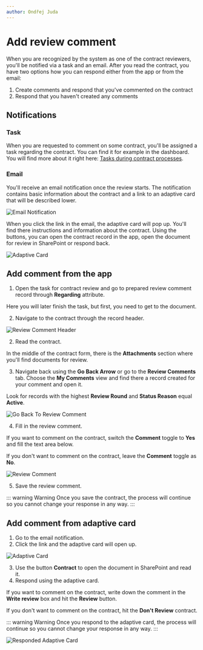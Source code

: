 ```yaml
---
author: Ondřej Juda
---
```


# Add review comment

When you are recognized by the system as one of the contract reviewers, you'll be notified via a task and an email. After you read the contract, you have two options how you can respond either from the app or from the email:

 1. Create comments and respond that you've commented on the contract
2. Respond that you haven't created any comments

## Notifications

### Task

When you are requested to comment on some contract, you'll be assigned a task regarding the contract. You can find it for example in the dashboard. You will find more about it right here: [Tasks during contract processes](/en/user-guide/model-driven-apps/business-process/contract/tasks-during-contract-processes/).

### Email

You'll receive an email notification once the review starts. The notification contains basic information about the contract and a link to an adaptive card that will be described lower.

![Email Notification](/.attachments/ModelDrivenAppUserGuide/Contract/add-review-comment-1.png)

When you click the link in the email, the adaptive card will pop up. You'll find there instructions and information about the contract. Using the buttons, you can open the contract record in the app, open the document for review in SharePoint or respond back.

![Adaptive Card](/.attachments/ModelDrivenAppUserGuide/Contract/add-review-comment-2.png)

## Add comment from the app

1. Open the task for contract review and go to prepared review comment record through **Regarding** attribute.

Here you will later finish the task, but first, you need to get to the document.

2. Navigate to the contract through the record header.

![Review Comment Header](/.attachments/ModelDrivenAppUserGuide/Contract/add-review-comment-3.png)

2. Read the contract.

In the middle of the contract form, there is the **Attachments** section where you'll find documents for review.

3. Navigate back using the **Go Back Arrow** or go to the **Review Comments** tab. Choose the **My Comments** view and find there a record created for your comment and open it.

Look for records with the highest **Review Round** and **Status Reason** equal **Active**.

![Go Back To Review Comment](/.attachments/ModelDrivenAppUserGuide/Contract/add-review-comment-4.png)

4. Fill in the review comment.

If you want to comment on the contract, switch the **Comment** toggle to **Yes** and fill the text area below.

If you don't want to comment on the contract, leave the **Comment** toggle as **No**.

![Review Comment](/.attachments/ModelDrivenAppUserGuide/Contract/add-review-comment-5.png)

5. Save the review comment.

::: warning Warning
Once you save the contract, the process will continue so you cannot change your response in any way.
:::



## Add comment from adaptive card

1. Go to the email notification.
2. Click the link and the adaptive card will open up.

![Adaptive Card](/.attachments/ModelDrivenAppUserGuide/Contract/add-review-comment-2.png)

3. Use the button **Contract** to open the document in SharePoint and read it.
4. Respond using the adaptive card.

If you want to comment on the contract, write down the comment in the **Write review** box and hit the **Review** button.

If you don't want to comment on the contract, hit the **Don't Review** contract.

::: warning Warning
Once you respond to the adaptive card, the process will continue so you cannot change your response in any way.
:::

![Responded Adaptive Card](/.attachments/ModelDrivenAppUserGuide/Contract/add-review-comment-6.png)